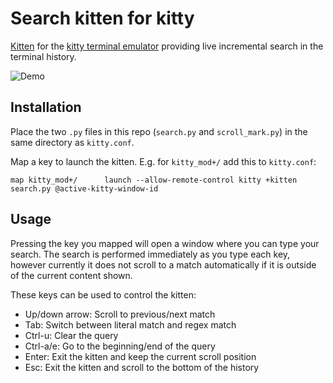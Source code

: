 # Search kitten for kitty

[Kitten](https://sw.kovidgoyal.net/kitty/#kittens) for the [kitty terminal emulator](https://sw.kovidgoyal.net/kitty/) providing live incremental search in the terminal history.

![Demo](https://user-images.githubusercontent.com/601966/78996982-09c42c80-7b46-11ea-9cb2-d338b846ab87.gif)

## Installation

Place the two `.py` files in this repo (`search.py` and `scroll_mark.py`) in the same directory as `kitty.conf`.

Map a key to launch the kitten. E.g. for `kitty_mod+/` add this to `kitty.conf`:

```
map kitty_mod+/      launch --allow-remote-control kitty +kitten search.py @active-kitty-window-id
```

## Usage

Pressing the key you mapped will open a window where you can type your search. The search is performed immediately as you type each key, however currently it does not scroll to a match automatically if it is outside of the current content shown.

These keys can be used to control the kitten:

- Up/down arrow: Scroll to previous/next match
- Tab: Switch between literal match and regex match
- Ctrl-u: Clear the query
- Ctrl-a/e: Go to the beginning/end of the query
- Enter: Exit the kitten and keep the current scroll position
- Esc: Exit the kitten and scroll to the bottom of the history

